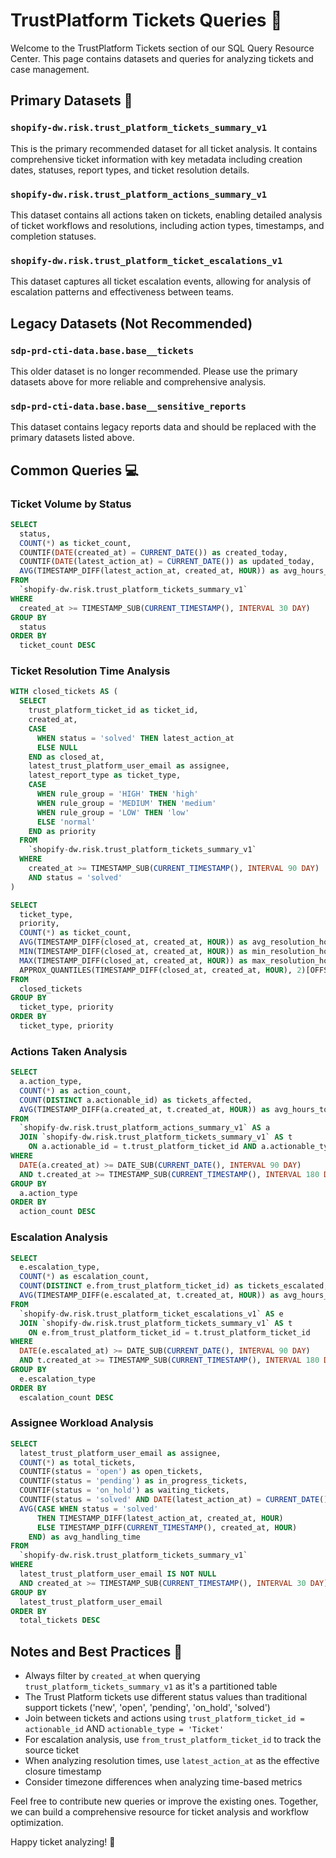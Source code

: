 # TrustPlatform Tickets Queries 🎫

Welcome to the TrustPlatform Tickets section of our SQL Query Resource Center. This page contains datasets and queries for analyzing tickets and case management.

## Primary Datasets 📁

### `shopify-dw.risk.trust_platform_tickets_summary_v1`

This is the primary recommended dataset for all ticket analysis. It contains comprehensive ticket information with key metadata including creation dates, statuses, report types, and ticket resolution details.

### `shopify-dw.risk.trust_platform_actions_summary_v1`

This dataset contains all actions taken on tickets, enabling detailed analysis of ticket workflows and resolutions, including action types, timestamps, and completion statuses.

### `shopify-dw.risk.trust_platform_ticket_escalations_v1`

This dataset captures all ticket escalation events, allowing for analysis of escalation patterns and effectiveness between teams.

## Legacy Datasets (Not Recommended)

### `sdp-prd-cti-data.base.base__tickets`

This older dataset is no longer recommended. Please use the primary datasets above for more reliable and comprehensive analysis.

### `sdp-prd-cti-data.base.base__sensitive_reports`

This dataset contains legacy reports data and should be replaced with the primary datasets listed above.

## Common Queries 💻

### Ticket Volume by Status

```sql
SELECT
  status,
  COUNT(*) as ticket_count,
  COUNTIF(DATE(created_at) = CURRENT_DATE()) as created_today,
  COUNTIF(DATE(latest_action_at) = CURRENT_DATE()) as updated_today,
  AVG(TIMESTAMP_DIFF(latest_action_at, created_at, HOUR)) as avg_hours_open
FROM
  `shopify-dw.risk.trust_platform_tickets_summary_v1`
WHERE
  created_at >= TIMESTAMP_SUB(CURRENT_TIMESTAMP(), INTERVAL 30 DAY)
GROUP BY
  status
ORDER BY
  ticket_count DESC
```

### Ticket Resolution Time Analysis

```sql
WITH closed_tickets AS (
  SELECT
    trust_platform_ticket_id as ticket_id,
    created_at,
    CASE
      WHEN status = 'solved' THEN latest_action_at
      ELSE NULL
    END as closed_at,
    latest_trust_platform_user_email as assignee,
    latest_report_type as ticket_type,
    CASE
      WHEN rule_group = 'HIGH' THEN 'high'
      WHEN rule_group = 'MEDIUM' THEN 'medium'
      WHEN rule_group = 'LOW' THEN 'low'
      ELSE 'normal'
    END as priority
  FROM
    `shopify-dw.risk.trust_platform_tickets_summary_v1`
  WHERE
    created_at >= TIMESTAMP_SUB(CURRENT_TIMESTAMP(), INTERVAL 90 DAY)
    AND status = 'solved'
)

SELECT
  ticket_type,
  priority,
  COUNT(*) as ticket_count,
  AVG(TIMESTAMP_DIFF(closed_at, created_at, HOUR)) as avg_resolution_hours,
  MIN(TIMESTAMP_DIFF(closed_at, created_at, HOUR)) as min_resolution_hours,
  MAX(TIMESTAMP_DIFF(closed_at, created_at, HOUR)) as max_resolution_hours,
  APPROX_QUANTILES(TIMESTAMP_DIFF(closed_at, created_at, HOUR), 2)[OFFSET(1)] as median_resolution_hours
FROM
  closed_tickets
GROUP BY
  ticket_type, priority
ORDER BY
  ticket_type, priority
```

### Actions Taken Analysis

```sql
SELECT
  a.action_type,
  COUNT(*) as action_count,
  COUNT(DISTINCT a.actionable_id) as tickets_affected,
  AVG(TIMESTAMP_DIFF(a.created_at, t.created_at, HOUR)) as avg_hours_to_action
FROM 
  `shopify-dw.risk.trust_platform_actions_summary_v1` AS a
  JOIN `shopify-dw.risk.trust_platform_tickets_summary_v1` AS t
    ON a.actionable_id = t.trust_platform_ticket_id AND a.actionable_type = 'Ticket'
WHERE
  DATE(a.created_at) >= DATE_SUB(CURRENT_DATE(), INTERVAL 90 DAY)
  AND t.created_at >= TIMESTAMP_SUB(CURRENT_TIMESTAMP(), INTERVAL 180 DAY)
GROUP BY
  a.action_type
ORDER BY
  action_count DESC
```

### Escalation Analysis

```sql
SELECT
  e.escalation_type,
  COUNT(*) as escalation_count,
  COUNT(DISTINCT e.from_trust_platform_ticket_id) as tickets_escalated,
  AVG(TIMESTAMP_DIFF(e.escalated_at, t.created_at, HOUR)) as avg_hours_to_escalation
FROM 
  `shopify-dw.risk.trust_platform_ticket_escalations_v1` AS e
  JOIN `shopify-dw.risk.trust_platform_tickets_summary_v1` AS t
    ON e.from_trust_platform_ticket_id = t.trust_platform_ticket_id
WHERE
  DATE(e.escalated_at) >= DATE_SUB(CURRENT_DATE(), INTERVAL 90 DAY)
  AND t.created_at >= TIMESTAMP_SUB(CURRENT_TIMESTAMP(), INTERVAL 180 DAY)
GROUP BY
  e.escalation_type
ORDER BY
  escalation_count DESC
```

### Assignee Workload Analysis

```sql
SELECT
  latest_trust_platform_user_email as assignee,
  COUNT(*) as total_tickets,
  COUNTIF(status = 'open') as open_tickets,
  COUNTIF(status = 'pending') as in_progress_tickets,
  COUNTIF(status = 'on_hold') as waiting_tickets,
  COUNTIF(status = 'solved' AND DATE(latest_action_at) = CURRENT_DATE()) as closed_today,
  AVG(CASE WHEN status = 'solved' 
      THEN TIMESTAMP_DIFF(latest_action_at, created_at, HOUR) 
      ELSE TIMESTAMP_DIFF(CURRENT_TIMESTAMP(), created_at, HOUR) 
    END) as avg_handling_time
FROM
  `shopify-dw.risk.trust_platform_tickets_summary_v1`
WHERE
  latest_trust_platform_user_email IS NOT NULL
  AND created_at >= TIMESTAMP_SUB(CURRENT_TIMESTAMP(), INTERVAL 30 DAY)
GROUP BY
  latest_trust_platform_user_email
ORDER BY
  total_tickets DESC
```

## Notes and Best Practices 📝

- Always filter by `created_at` when querying `trust_platform_tickets_summary_v1` as it's a partitioned table
- The Trust Platform tickets use different status values than traditional support tickets ('new', 'open', 'pending', 'on_hold', 'solved')
- Join between tickets and actions using `trust_platform_ticket_id = actionable_id` AND `actionable_type = 'Ticket'`
- For escalation analysis, use `from_trust_platform_ticket_id` to track the source ticket
- When analyzing resolution times, use `latest_action_at` as the effective closure timestamp
- Consider timezone differences when analyzing time-based metrics

Feel free to contribute new queries or improve the existing ones. Together, we can build a comprehensive resource for ticket analysis and workflow optimization.

Happy ticket analyzing! 🧐 